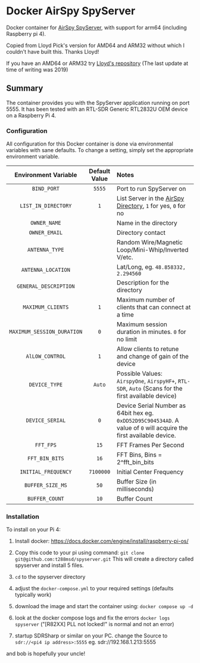# Docker AirSpy SpyServer

Docker container for [AirSpy SpyServer](https://airspy.com/download), with support for arm64 (including Raspberry pi 4).

Copied from Lloyd Pick's version for AMD64 and ARM32 without which I couldn't have built this. Thanks Lloyd!

If you have an AMD64 or ARM32 try [Lloyd's repository](https://github.com/lloydpick/docker-spyserver) (The last update at time of writing was 2019)


## Summary

The container provides you with the SpyServer application running on port 5555. It has been tested with an RTL-SDR  Generic RTL2832U OEM device on a Raspberry Pi 4. 

### Configuration

All configuration for this Docker container is done via environmental variables with sane defaults. To change a setting, simply set the appropriate environment variable.

| Environment Variable     | Default Value | Notes |
|:------------------------:|:-------------:|:------|
|`BIND_PORT`               |`5555`         |Port to run SpyServer on|
|`LIST_IN_DIRECTORY`       |`1`            |List Server in the [AirSpy Directory](https://airspy.com/directory/), `1` for yes, `0` for no|
|`OWNER_NAME`              |               |Name in the directory|
|`OWNER_EMAIL`             |               |Directory contact|
|`ANTENNA_TYPE`            |               |Random Wire/Magnetic Loop/Mini-Whip/Inverted V/etc.|
|`ANTENNA_LOCATION`        |               |Lat/Long, eg. `48.858332, 2.294560`|
|`GENERAL_DESCRIPTION`     |               |Description for the directory|
|`MAXIMUM_CLIENTS`         |`1`            |Maximum number of clients that can connect at a time|
|`MAXIMUM_SESSION_DURATION`|`0`            |Maximum session duration in minutes. `0` for no limit|
|`AlLOW_CONTROL`           |`1`            |Allow clients to retune and change of gain of the device|
|`DEVICE_TYPE`             |`Auto`         |Possible Values: `AirspyOne`, `AirspyHF+`, `RTL-SDR`, `Auto` (Scans for the first available device)|
|`DEVICE_SERIAL`           |`0`            |Device Serial Number as 64bit hex eg. `0xDD52D95C904534AD`. A value of `0` will acquire the first available device.|
|`FFT_FPS`                 |`15`           |FFT Frames Per Second|
|`FFT_BIN_BITS`            |`16`           |FFT Bins, Bins = 2^fft_bin_bits|
|`INITIAL_FREQUENCY`       |`7100000`      |Initial Center Frequency|
|`BUFFER_SIZE_MS`          |`50`           |Buffer Size (in milliseconds)|
|`BUFFER_COUNT`            |`10`           |Buffer Count|

### Installation
To install on your Pi 4:
1. Install docker:   https://docs.docker.com/engine/install/raspberry-pi-os/
2. Copy this code to your pi using command:   `git clone git@github.com:t288msd/spyserver.git`
This will create a directory called spyserver and install 5 files.

3. `cd` to the spyserver directory
4. adjust the `docker-compose.yml` to your required settings (defaults typically work)
5. download the image and start the container using: `docker compose up -d`
6. look at the docker compose logs and fix the errors `docker logs spyserver` ("[R82XX] PLL not locked!" is normal and not an error)
7. startup SDRSharp or similar on your PC. change the Source to `sdr://<pi4 ip address>:5555` eg. sdr://192.168.1.213:5555
   
and bob is hopefully your uncle!
